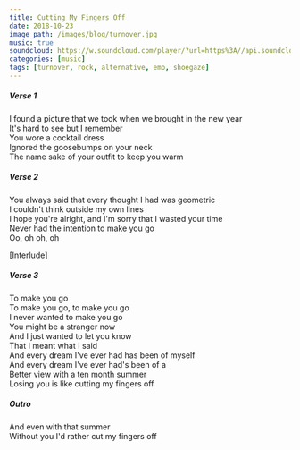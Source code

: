 ```yaml
---
title: Cutting My Fingers Off
date: 2018-10-23
image_path: /images/blog/turnover.jpg
music: true
soundcloud: https://w.soundcloud.com/player/?url=https%3A//api.soundcloud.com/tracks/188383713&color=%23ff5500
categories: [music]
tags: [turnover, rock, alternative, emo, shoegaze]
---
```


##### Verse 1
I found a picture that we took when we brought in the new year  
It's hard to see but I remember  
You wore a cocktail dress  
Ignored the goosebumps on your neck  
The name sake of your outfit to keep you warm  

##### Verse 2
You always said that every thought I had was geometric  
I couldn't think outside my own lines  
I hope you're alright, and I'm sorry that I wasted your time  
Never had the intention to make you go  
Oo, oh oh, oh  

[Interlude]  

##### Verse 3
To make you go  
To make you go, to make you go  
I never wanted to make you go  
You might be a stranger now  
And I just wanted to let you know  
That I meant what I said  
And every dream I've ever had has been of myself  
And every dream I've ever had's been of a  
Better view with a ten month summer  
Losing you is like cutting my fingers off  

##### Outro
And even with that summer  
Without you I'd rather cut my fingers off  
